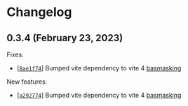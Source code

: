 
# Changelog

## 0.3.4 (February 23, 2023)

Fixes:
- \[[`8ae1f74`](https://github.com/MaskingTechnology/jitar/commit/8ae1f74)] Bumped vite dependency to vite 4 [basmasking](https://github.com/MaskingTechnology/jitar/pull/169)

New features:
- \[[`a292774`](https://github.com/MaskingTechnology/jitar/commit/a292774)] Bumped vite dependency to vite 4 [basmasking](https://github.com/MaskingTechnology/jitar/pull/161)
